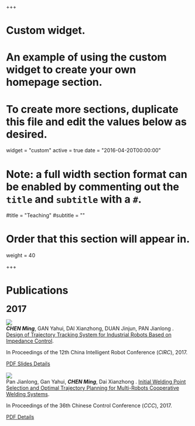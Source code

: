 +++
# Custom widget.
# An example of using the custom widget to create your own homepage section.
# To create more sections, duplicate this file and edit the values below as desired.
widget = "custom"
active = true
date = "2016-04-20T00:00:00"

# Note: a full width section format can be enabled by commenting out the `title` and `subtitle` with a `#`.
#title = "Teaching"
#subtitle = ""

# Order that this section will appear in.
weight = 40

+++

<!-- refer to http://yuliang.vision/ -->

<div class="row">
	<h1>Publications</h1>  
</div>
<div class="row">
	<p class="text-left">
		<font size="5"><strong>2017</strong></font>
	</p>	
</div>
<div class="row">
	<div class="col-sm-4">
		<img src="img/trajectory tracking circle impedance.gif" class="paper-fig">
	</div>
	<div class="pub-list-item" style="margin-bottom: 1rem" itemscope itemtype="http://schema.org/CreativeWork">
		<i class="fa fa-file-text-o pub-icon" aria-hidden="true"></i>
		<span itemprop="author">
			<strong><i>CHEN Ming</i></strong>, GAN Yahui, DAI Xianzhong, DUAN Jinjun, PAN Jianlong
		</span>.
		<a href="publication/trajectory_tracking/" itemprop="name">Design of Trajectory Tracking System for Industrial Robots Based on Impedance Control</a>.
		<p class="text-left">
			In Proceedings of the 12th China Intelligent Robot Conference (<em>CIRC</em>),&nbsp;2017.
		</p>		
		<p class="text-left">
			<a class="btn btn-primary btn-outline btn-xs" href="files/基于阻抗控制的工业机器人轨迹跟踪系统设计（东南大学-陈明）-20170911.pdf" target="_blank" rel="noopener">
			  PDF
			</a>
			<a class="btn btn-primary btn-outline btn-xs" href="files/基于阻抗控制的工业机器人轨迹跟踪系统设计_陈明_20171026.pdf" target="_blank" rel="noopener">
			  Slides
			</a>
			<a class="btn btn-primary btn-outline btn-xs" href="publication/trajectory_tracking" target="_blank" rel="noopener">
			  Details
			</a>	
		</p>
	</div>	
</div>

<p></p>

<div class="row">
	<div class="col-sm-4">
		<img src="img/3 robots cooperative welding.gif" class="paper-fig">
	</div>
	<div class="pub-list-item" style="margin-bottom: 1rem" itemscope itemtype="http://schema.org/CreativeWork">
		<i class="fa fa-file-text-o pub-icon" aria-hidden="true"></i>
		<span itemprop="author">
			Pan Jianlong, Gan Yahui, <strong><i>CHEN Ming</i></strong>, Dai Xianzhong
		</span>.
		<a href="publication/trajectory_tracking/" itemprop="name">Initial Welding Point Selection and Optimal Trajectory Planning for Multi-Robots Cooperative Welding Systems</a>.
		<p class="text-left">
			In Proceedings of the 36th Chinese Control Conference (<em>CCC</em>),&nbsp;2017.
		</p>	
		<p>
			<a class="btn btn-primary btn-outline btn-xs" href="files/多机器人协作焊接系统初始焊接位置选取及最优轨迹规划_潘建龙.pdf" target="_blank" rel="noopener">
			  PDF
			</a>
			<a class="btn btn-primary btn-outline btn-xs" href="publication/trajectory_tracking" target="_blank" rel="noopener">
			  Details
			</a>
		</p>
	</div>
</div>